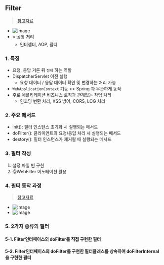 ## Filter
> [참고자료](https://veneas.tistory.com/entry/Spring-Boot-%EC%8A%A4%ED%94%84%EB%A7%81-%EB%B6%80%ED%8A%B8-%ED%95%84%ED%84%B0-%EC%A0%81%EC%9A%A9-Filter)
- ![image](https://github.com/hyunolike/info-docs/assets/61215550/3cab0f4f-f19e-4cf3-9c7b-64c40d9e5be6)
- ⭐ 공통 처리
  - 인터셉터, AOP, 필터
 

### 1. 특징
- 요청, 응답 거른 뒤 `정제` 하는 역할
- DispatcherServlet 이전 실행
  - 요청 데이터 / 응답 데이터 확인 및 변경하는 처리 가능
- `WebApplicationContext` 기능 >> Spring 과 무관하게 동작
- 주로 애플리케이션 비즈니스 로직과 관계없는 작업 처리
  - 인코딩 변환 처리, XSS 방어, CORS, LOG 처리
### 2. 주요 메서드
- init(): 필터 인스턴스 초기화 시 실행되는 메서드
- doFilter(): 클라이언트의 요청/응답 처리 시 실행되는 메서드
- destory(): 필터 인스턴스가 제거될 때 실행되는 메서드
### 3. 필터 작성
1. 설정 파일 빈 구현
2. @WebFilter 어노테이션 활용

### 4. 필터 동작 과정
> [참고자료](https://emgc.tistory.com/125)
- ![image](https://github.com/hyunolike/info-docs/assets/61215550/ebfefbc1-9792-48d4-99c1-41664d4853fc)
- ![image](https://github.com/hyunolike/info-docs/assets/61215550/bd9dc16f-b5d7-4787-ba12-ee7dca259a00)

### 5. 2가지 종류의 필터
#### 5-1. Filter인터페이스의 doFilter를 직접 구현한 필터
#### 5-2. Filter인터페이스의 doFilter를 구현한 필터클래스를 상속하여 doFilterInternal을 구현한 필터

